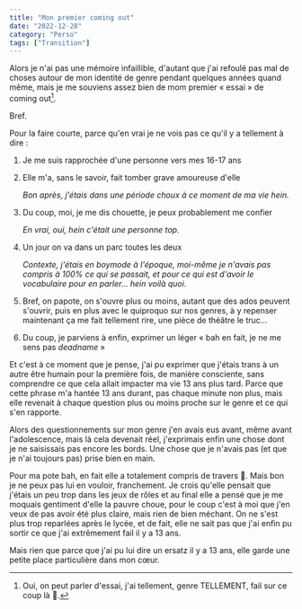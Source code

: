 ```yaml
---
title: "Mon premier coming out"
date: "2022-12-28"
category: "Perso"
tags: ["Transition"]
---
```


Alors je n'ai pas une mémoire infaillible, d'autant que j'ai refoulé pas mal de
choses autour de mon identité de genre pendant quelques années quand même, mais
je me souviens assez bien de mom premier « essai » de coming out[^1].

[^1]: Oui, on peut parler d'essai, j'ai tellement, genre TELLEMENT, fail sur ce
coup là 🤣.

Bref.

Pour la faire courte, parce qu'en vrai je ne vois pas ce qu'il y a tellement à
dire :

1. Je me suis rapprochée d'une personne vers mes 16-17 ans
2. Elle m'a, sans le savoir, fait tomber grave amoureuse d'elle

    _Bon après, j'étais dans une période choux à ce moment de ma vie hein._

3. Du coup, moi, je me dis chouette, je peux probablement me confier

    _En vrai, oui, hein c'était une personne top._

4. Un jour on va dans un parc toutes les deux

    _Contexte, j'étais en boymode à l'époque, moi-même je n'avais pas compris à
    100% ce qui se passait, et pour ce qui est d'avoir le vocabulaire pour en
    parler... hein voilà quoi._

5. Bref, on papote, on s'ouvre plus ou moins, autant que des ados peuvent
s'ouvrir, puis en plus avec le quiproquo sur nos genres, à y repenser maintenant
ça me fait tellement rire, une pièce de théâtre le truc...

6. Du coup, je parviens à enfin, exprimer un léger « bah en fait, je ne me sens
pas _deadname_ »

Et c'est à ce moment que je pense, j'ai pu exprimer que j'étais trans à un autre 
être humain pour la première fois, de manière consciente, sans comprendre ce que
cela allait impacter ma vie 13 ans plus tard. Parce que cette phrase m'a hantée
13 ans durant, pas chaque minute non plus, mais elle revenait à chaque question
plus ou moins proche sur le genre et ce qui s'en rapporte.

Alors des questionnements sur mon genre j'en avais eus avant, même avant
l'adolescence, mais là cela devenait réel, j'exprimais enfin une chose dont je
ne saisissais pas encore les bords. Une chose que je n'avais pas (et que je n'ai
toujours pas) prise bien en main.

Pour ma pote bah, en fait elle a totalement compris de travers 🤣. Mais bon je 
ne peux pas lui en vouloir, franchement. Je crois qu'elle pensait que j'étais un
peu trop dans les jeux de rôles et au final elle a pensé que je me moquais
gentiment d'elle la pauvre choue, pour le coup c'est à moi que j'en veux de pas
avoir été plus claire, mais rien de bien méchant. On ne s'est plus trop
reparlées après le lycée, et de fait, elle ne sait pas que j'ai enfin pu sortir
ce que j'ai extrêmement fail il y a 13 ans.

Mais rien que parce que j'ai pu lui dire un ersatz il y a 13 ans, elle garde une
petite place particulière dans mon cœur.
